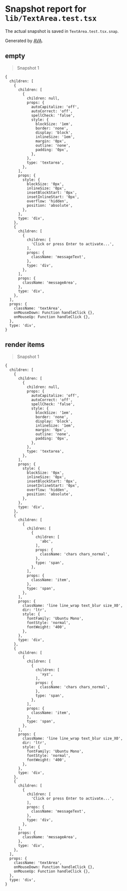 # Snapshot report for `lib/TextArea.test.tsx`

The actual snapshot is saved in `TextArea.test.tsx.snap`.

Generated by [AVA](https://avajs.dev).

## empty

> Snapshot 1

    {
      children: [
        {
          children: [
            {
              children: null,
              props: {
                autoCapitalize: 'off',
                autoCorrect: 'off',
                spellCheck: 'false',
                style: {
                  blockSize: '1em',
                  border: 'none',
                  display: 'block',
                  inlineSize: '1em',
                  margin: '0px',
                  outline: 'none',
                  padding: '0px',
                },
              },
              type: 'textarea',
            },
          ],
          props: {
            style: {
              blockSize: '0px',
              inlineSize: '0px',
              insetBlockStart: '0px',
              insetInlineStart: '0px',
              overflow: 'hidden',
              position: 'absolute',
            },
          },
          type: 'div',
        },
        {
          children: [
            {
              children: [
                'Click or press Enter to activate...',
              ],
              props: {
                className: 'messageText',
              },
              type: 'div',
            },
          ],
          props: {
            className: 'messageArea',
          },
          type: 'div',
        },
      ],
      props: {
        className: 'textArea',
        onMouseDown: Function handleClick {},
        onMouseUp: Function handleClick {},
      },
      type: 'div',
    }

## render items

> Snapshot 1

    {
      children: [
        {
          children: [
            {
              children: null,
              props: {
                autoCapitalize: 'off',
                autoCorrect: 'off',
                spellCheck: 'false',
                style: {
                  blockSize: '1em',
                  border: 'none',
                  display: 'block',
                  inlineSize: '1em',
                  margin: '0px',
                  outline: 'none',
                  padding: '0px',
                },
              },
              type: 'textarea',
            },
          ],
          props: {
            style: {
              blockSize: '0px',
              inlineSize: '0px',
              insetBlockStart: '0px',
              insetInlineStart: '0px',
              overflow: 'hidden',
              position: 'absolute',
            },
          },
          type: 'div',
        },
        {
          children: [
            {
              children: [
                {
                  children: [
                    'abc',
                  ],
                  props: {
                    className: 'chars chars_normal',
                  },
                  type: 'span',
                },
              ],
              props: {
                className: 'item',
              },
              type: 'span',
            },
          ],
          props: {
            className: 'line line_wrap text_blur size_X0',
            dir: 'ltr',
            style: {
              fontFamily: 'Ubuntu Mono',
              fontStyle: 'normal',
              fontWeight: '400',
            },
          },
          type: 'div',
        },
        {
          children: [
            {
              children: [
                {
                  children: [
                    'xyz',
                  ],
                  props: {
                    className: 'chars chars_normal',
                  },
                  type: 'span',
                },
              ],
              props: {
                className: 'item',
              },
              type: 'span',
            },
          ],
          props: {
            className: 'line line_wrap text_blur size_X0',
            dir: 'ltr',
            style: {
              fontFamily: 'Ubuntu Mono',
              fontStyle: 'normal',
              fontWeight: '400',
            },
          },
          type: 'div',
        },
        {
          children: [
            {
              children: [
                'Click or press Enter to activate...',
              ],
              props: {
                className: 'messageText',
              },
              type: 'div',
            },
          ],
          props: {
            className: 'messageArea',
          },
          type: 'div',
        },
      ],
      props: {
        className: 'textArea',
        onMouseDown: Function handleClick {},
        onMouseUp: Function handleClick {},
      },
      type: 'div',
    }
